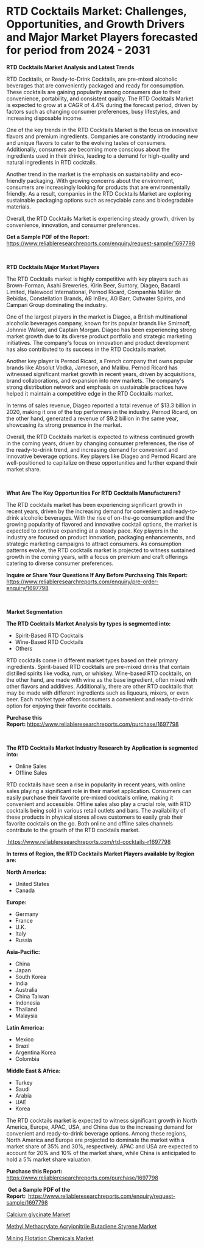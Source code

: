 <p><h1>RTD Cocktails Market: Challenges, Opportunities, and Growth Drivers and Major Market Players forecasted for period from 2024 - 2031</h1></p><p><strong>RTD Cocktails Market Analysis and Latest Trends</strong></p>
<p><p>RTD Cocktails, or Ready-to-Drink Cocktails, are pre-mixed alcoholic beverages that are conveniently packaged and ready for consumption. These cocktails are gaining popularity among consumers due to their convenience, portability, and consistent quality. The RTD Cocktails Market is expected to grow at a CAGR of 4.4% during the forecast period, driven by factors such as changing consumer preferences, busy lifestyles, and increasing disposable income.</p><p>One of the key trends in the RTD Cocktails Market is the focus on innovative flavors and premium ingredients. Companies are constantly introducing new and unique flavors to cater to the evolving tastes of consumers. Additionally, consumers are becoming more conscious about the ingredients used in their drinks, leading to a demand for high-quality and natural ingredients in RTD cocktails.</p><p>Another trend in the market is the emphasis on sustainability and eco-friendly packaging. With growing concerns about the environment, consumers are increasingly looking for products that are environmentally friendly. As a result, companies in the RTD Cocktails Market are exploring sustainable packaging options such as recyclable cans and biodegradable materials.</p><p>Overall, the RTD Cocktails Market is experiencing steady growth, driven by convenience, innovation, and consumer preferences.</p></p>
<p><strong>Get a Sample PDF of the Report:&nbsp;</strong> <a href="https://www.reliableresearchreports.com/enquiry/request-sample/1697798">https://www.reliableresearchreports.com/enquiry/request-sample/1697798</a></p>
<p>&nbsp;</p>
<p><strong>RTD Cocktails Major Market Players</strong></p>
<p><p>The RTD Cocktails market is highly competitive with key players such as Brown-Forman, Asahi Breweries, Kirin Beer, Suntory, Diageo, Bacardi Limited, Halewood International, Pernod Ricard, Companhia Müller de Bebidas, Constellation Brands, AB InBev, AG Barr, Cutwater Spirits, and Campari Group dominating the industry.</p><p>One of the largest players in the market is Diageo, a British multinational alcoholic beverages company, known for its popular brands like Smirnoff, Johnnie Walker, and Captain Morgan. Diageo has been experiencing strong market growth due to its diverse product portfolio and strategic marketing initiatives. The company's focus on innovation and product development has also contributed to its success in the RTD Cocktails market.</p><p>Another key player is Pernod Ricard, a French company that owns popular brands like Absolut Vodka, Jameson, and Malibu. Pernod Ricard has witnessed significant market growth in recent years, driven by acquisitions, brand collaborations, and expansion into new markets. The company's strong distribution network and emphasis on sustainable practices have helped it maintain a competitive edge in the RTD Cocktails market.</p><p>In terms of sales revenue, Diageo reported a total revenue of $13.3 billion in 2020, making it one of the top performers in the industry. Pernod Ricard, on the other hand, generated a revenue of $9.2 billion in the same year, showcasing its strong presence in the market.</p><p>Overall, the RTD Cocktails market is expected to witness continued growth in the coming years, driven by changing consumer preferences, the rise of the ready-to-drink trend, and increasing demand for convenient and innovative beverage options. Key players like Diageo and Pernod Ricard are well-positioned to capitalize on these opportunities and further expand their market share.</p></p>
<p>&nbsp;</p>
<p><strong>What Are The Key Opportunities For RTD Cocktails Manufacturers?</strong></p>
<p><p>The RTD cocktails market has been experiencing significant growth in recent years, driven by the increasing demand for convenient and ready-to-drink alcoholic beverages. With the rise of on-the-go consumption and the growing popularity of flavored and innovative cocktail options, the market is expected to continue expanding at a steady pace. Key players in the industry are focused on product innovation, packaging enhancements, and strategic marketing campaigns to attract consumers. As consumption patterns evolve, the RTD cocktails market is projected to witness sustained growth in the coming years, with a focus on premium and craft offerings catering to diverse consumer preferences.</p></p>
<p><strong>Inquire or Share Your Questions If Any Before Purchasing This Report:</strong> <a href="https://www.reliableresearchreports.com/enquiry/pre-order-enquiry/1697798">https://www.reliableresearchreports.com/enquiry/pre-order-enquiry/1697798</a></p>
<p>&nbsp;</p>
<p><strong>Market Segmentation</strong></p>
<p><strong>The RTD Cocktails Market Analysis by types is segmented into:</strong></p>
<p><ul><li>Spirit-Based RTD Cocktails</li><li>Wine-Based RTD Cocktails</li><li>Others</li></ul></p>
<p><p>RTD cocktails come in different market types based on their primary ingredients. Spirit-based RTD cocktails are pre-mixed drinks that contain distilled spirits like vodka, rum, or whiskey. Wine-based RTD cocktails, on the other hand, are made with wine as the base ingredient, often mixed with other flavors and additives. Additionally, there are other RTD cocktails that may be made with different ingredients such as liqueurs, mixers, or even beer. Each market type offers consumers a convenient and ready-to-drink option for enjoying their favorite cocktails.</p></p>
<p><strong>Purchase this Report:&nbsp;</strong><a href="https://www.reliableresearchreports.com/purchase/1697798">https://www.reliableresearchreports.com/purchase/1697798</a></p>
<p>&nbsp;</p>
<p><strong>The RTD Cocktails Market Industry Research by Application is segmented into:</strong></p>
<p><ul><li>Online Sales</li><li>Offline Sales</li></ul></p>
<p><p>RTD cocktails have seen a rise in popularity in recent years, with online sales playing a significant role in their market application. Consumers can easily purchase their favorite pre-mixed cocktails online, making it convenient and accessible. Offline sales also play a crucial role, with RTD cocktails being sold in various retail outlets and bars. The availability of these products in physical stores allows customers to easily grab their favorite cocktails on the go. Both online and offline sales channels contribute to the growth of the RTD cocktails market.</p></p>
<p><a href="https://www.reliableresearchreports.com/rtd-cocktails-r1697798">&nbsp;https://www.reliableresearchreports.com/rtd-cocktails-r1697798</a></p>
<p><strong>In terms of Region, the RTD Cocktails Market Players available by Region are:</strong></p>
<p>
    <p> <strong> North America: </strong>
        <ul>
            <li>United States</li>
            <li>Canada</li>
        </ul>
        </p> 
    <p> <strong> Europe: </strong>
        <ul>
            <li>Germany</li>
            <li>France</li>
            <li>U.K.</li>
            <li>Italy</li>
            <li>Russia</li>
        </ul>
        </p> 
    <p> <strong> Asia-Pacific: </strong>
        <ul>
            <li>China</li>
            <li>Japan</li>
            <li>South Korea</li>
            <li>India</li>
            <li>Australia</li>
            <li>China Taiwan</li>
            <li>Indonesia</li>
            <li>Thailand</li>
            <li>Malaysia</li>
        </ul>
        </p> 
    <p> <strong> Latin America: </strong>
        <ul>
            <li>Mexico</li>
            <li>Brazil</li>
            <li>Argentina Korea</li>
            <li>Colombia</li>
        </ul>
        </p> 
    <p> <strong> Middle East & Africa: </strong>
        <ul>
            <li>Turkey</li>
            <li>Saudi</li>
            <li>Arabia</li>
            <li>UAE</li>
            <li>Korea</li>
        </ul>
    </p>
    </p>
<p><p>The RTD cocktails market is expected to witness significant growth in North America, Europe, APAC, USA, and China due to the increasing demand for convenient and ready-to-drink beverage options. Among these regions, North America and Europe are projected to dominate the market with a market share of 35% and 30%, respectively. APAC and USA are expected to account for 20% and 10% of the market share, while China is anticipated to hold a 5% market share valuation.</p></p>
<p><strong>Purchase this Report: </strong><a href="https://www.reliableresearchreports.com/purchase/1697798">https://www.reliableresearchreports.com/purchase/1697798</a></p>
<p>&nbsp;<strong>Get a Sample PDF of the Report:&nbsp;&nbsp;</strong><a href="https://www.reliableresearchreports.com/enquiry/request-sample/1697798">https://www.reliableresearchreports.com/enquiry/request-sample/1697798</a></p>
<p><strong></strong></p>
<p><p><a href="https://www.linkedin.com/pulse/calcium-glycinate-market-analysis-size-global-industry-overview-jiscf?trackingId=1I%2F43onem1SQ5Sik2pZMmw%3D%3D">Calcium glycinate Market</a></p><p><a href="https://www.linkedin.com/pulse/methyl-methacrylate-acrylonitrile-butadiene-styrene-market-size-fjlhf?trackingId=o6kbuGY6CiiQEWtWaDWblg%3D%3D">Methyl Methacrylate Acrylonitrile Butadiene Styrene Market</a></p><p><a href="https://www.linkedin.com/pulse/mining-flotation-chemicals-market-size-trends-growth-outlook-iimkf?trackingId=DsefVRSWVbmAjIYPSlQRpg%3D%3D">Mining Flotation Chemicals Market</a></p></p>